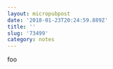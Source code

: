 ```yaml
---
layout: micropubpost
date: '2018-01-23T20:24:59.889Z'
title: ''
slug: '73499'
category: notes
---
```

foo

